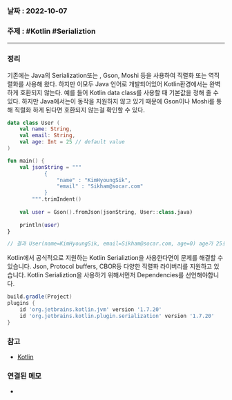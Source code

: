### 날짜 : 2022-10-07
### 주제 : #Kotlin #Serializtion
----
### 정리
기존에는 Java의 Serialization또는 , Gson, Moshi 등을 사용하여 직렬화 또는 역직렬화를 사용해 왔다. 하지만 이모두 Java 언어로 개발되어있어 Kotlin환경에서는 완벽하게 호환되지 않는다. 예를 들어 Kotlin data class를 사용할 때 기본값을 정해 줄 수 있다. 하지만 Java에서는이 동작을 지원하지 않고 있기 때문에 Gson이나 Moshi를 통해 직렬화 하게 된다면 호환되지 않는걸 확인할 수 있다.
```Kotlin
data class User (
    val name: String,
    val email: String,
    val age: Int = 25 // default value
)

fun main() {
    val jsonString = """
            {
                "name" : "KimHyoungSik",
                "email" : "Sikham@socar.com"
            }
        """.trimIndent()
 
    val user = Gson().fromJson(jsonString, User::class.java)
 
    println(user)
}

// 결과 User(name=KimHyoungSik, email=Sikham@socar.com, age=0) age가 25로 초기화 되지 않음
```

Kotlin에서 공식적으로 지원하는 Kotlin Serializtion을 사용한다면이 문제를 해결할 수 있습니다.
Json, Protocol buffers, CBOR등 다양한 직렬화 라이버리를 지원하고 있습니다.
Kotlin Serializtion을 사용하기 위해서먼저 Dependencies를 선언해야합니다.
```Groovy
build.gradle(Project)
plugins { 
	id 'org.jetbrains.kotlin.jvm' version '1.7.20' 
	id 'org.jetbrains.kotlin.plugin.serialization' version '1.7.20' 
}
```

### 참고
- [Kotlin](https://kotlinlang.org/docs/serialization.html)

### 연결된 메모
- 